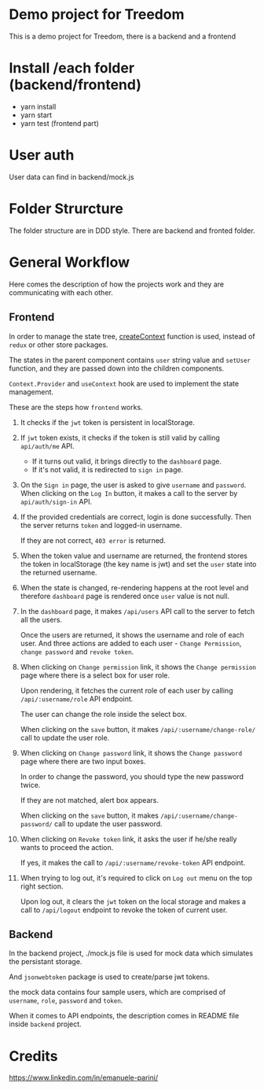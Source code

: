 # Demo project for Treedom
This is a demo project for Treedom, there is a backend and a frontend

# Install /each folder (backend/frontend)
- yarn install
- yarn start
- yarn test (frontend part)

# User auth
User data can find in backend/mock.js

# Folder Strurcture
The folder structure are in DDD style.
There are backend and fronted folder.

# General Workflow
Here comes the description of how the projects work and they are communicating with each other.

## Frontend
In order to manage the state tree, [createContext](https://reactjs.org/docs/context.html) function is used, instead of `redux` or other store packages.

The states in the parent component contains `user` string value and `setUser` function, and they are passed down into the children components.

`Context.Provider` and `useContext` hook are used to implement the state management.

These are the steps how `frontend` works.

1) It checks if the `jwt` token is persistent in localStorage.
2) If `jwt` token exists, it checks if the token is still valid by calling `api/auth/me` API.
   - If it turns out valid, it brings directly to the `dashboard` page.
   - If it's not valid, it is redirected to `sign in` page.
3) On the `Sign in` page, the user is asked to give `username` and `password`. When clicking on the `Log In` button, it makes a call to the server by `api/auth/sign-in` API.
4) If the provided credentials are correct, login is done successfully. Then the server returns `token` and logged-in username. 
   
   If they are not correct, `403 error` is returned.
5) When the token value and username are returned, the frontend stores the token in localStorage (the key name is jwt) and set the `user` state into the returned username.
6) When the state is changed, re-rendering happens at the root level and therefore `dashboard` page is rendered once `user` value is not null.
7) In the `dashboard` page, it makes `/api/users` API call to the server to fetch all the users.
   
   Once the users are returned, it shows the username and role of each user. And three actions are added to each user - `Change Permission`, `change password` and `revoke token`.
8) When clicking on `Change permission` link, it shows the `Change permission` page where there is a select box for user role.
   
   Upon rendering, it fetches the current role of each user by calling `/api/:username/role` API endpoint.

   The user can change the role inside the select box.
   
   When clicking on the `save` button, it makes `/api/:username/change-role/` call to update the user role.
9)  When clicking on `Change password` link, it shows the `Change password` page where there are two input boxes.
    
    In order to change the password, you should type the new password twice.

    If they are not matched, alert box appears.
   
    When clicking on the `save` button, it makes `/api/:username/change-password/` call to update the user password.
10) When clicking on `Revoke token` link, it asks the user if he/she really wants to proceed the action.
   
    If yes, it makes the call to `/api/:username/revoke-token` API endpoint.
11) When trying to log out, it's required to click on `Log out` menu on the top right section.
    
    Upon log out, it clears the `jwt` token on the local storage and makes a call to `/api/logout` endpoint to revoke the token of current user.


## Backend
In the backend project, ./mock.js file is used for mock data which simulates the persistant storage.

And `jsonwebtoken` package is used to create/parse jwt tokens.

the mock data contains four sample users, which are comprised of `username`, `role`, `password` and `token`.

When it comes to API endpoints, the description comes in README file inside `backend` project.


# Credits
https://www.linkedin.com/in/emanuele-parini/